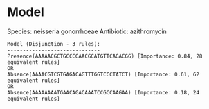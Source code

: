 
# Model

Species: neisseria gonorrhoeae
Antibiotic: azithromycin

```
Model (Disjunction - 3 rules):
------------------------------
Presence(AAAAACGCTGCCCGAACGCATGTTCAGACGG) [Importance: 0.84, 28 equivalent rules]
OR
Absence(AAAACGTCGTGAGACAGTTTGGTCCCTATCT) [Importance: 0.61, 62 equivalent rules]
OR
Absence(AAAAAAAATGAACAGACAAATCCGCCAAGAA) [Importance: 0.18, 24 equivalent rules]

```

